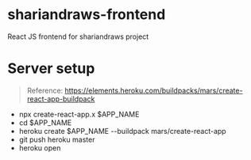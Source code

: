 # shariandraws-frontend
React JS frontend for shariandraws project

# Server setup
> Reference: https://elements.heroku.com/buildpacks/mars/create-react-app-buildpack
- npx create-react-app.x $APP_NAME
- cd $APP_NAME
- heroku create $APP_NAME --buildpack mars/create-react-app
- git push heroku master
- heroku open